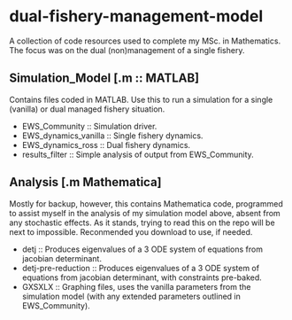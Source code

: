 # dual-fishery-management-model
A collection of code resources used to complete my MSc. in Mathematics. The focus was on the dual (non)management of a single fishery.

## Simulation_Model [.m :: MATLAB]

Contains files coded in MATLAB. Use this to run a simulation for a single (vanilla) or dual managed fishery situation.

* EWS_Community          :: Simulation driver.
* EWS_dynamics_vanilla   :: Single fishery dynamics.
* EWS_dynamics_ross      :: Dual fishery dynamics.
* results_filter         :: Simple analysis of output from EWS_Community.

## Analysis [.m Mathematica]

Mostly for backup, however, this contains Mathematica code, programmed to assist myself in the analysis of my simulation model above, absent from any stochastic effects. As it stands, trying to read this on the repo will be next to impossible. Reconmended you download to use, if needed.

* detj               :: Produces eigenvalues of a 3 ODE system of equations from jacobian determinant.
* detj-pre-reduction :: Produces eigenvalues of a 3 ODE system of equations from jacobian determinant, with constraints pre-baked.
* GXSXLX             :: Graphing files, uses the vanilla parameters from the simulation model (with any extended parameters outlined in EWS_Community).